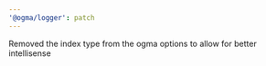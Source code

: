 ```yaml
---
'@ogma/logger': patch
---
```


Removed the index type from the ogma options to allow for better intellisense
